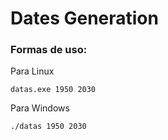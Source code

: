 # Dates Generation

### Formas de uso:

Para Linux
```
datas.exe 1950 2030
```

Para Windows
```
./datas 1950 2030
```
